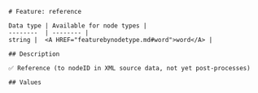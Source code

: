 <pre><code># Feature: reference

Data type | Available for node types |
--------  | -------- |
string |  &lt;A HREF="featurebynodetype.md#word"&gt;word&lt;/A&gt; |

## Description

✅ Reference (to nodeID in XML source data, not yet post-processes)

## Values
</code></pre>
